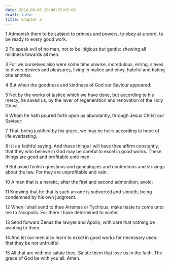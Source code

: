 ```yaml
---
date: 2024-09-06 20:00:25+02:00
draft: false
title: Chapter 3
---
```




1 Admonish them to be subject to princes and powers, to obey at a word, to be ready to every good work.

2 To speak evil of no man, not to be litigious but gentle: shewing all mildness towards all men.

3 For we ourselves also were some time unwise, incredulous, erring, slaves to divers desires and pleasures, living in malice and envy, hateful and hating one another.

4 But when the goodness and kindness of God our Saviour appeared:

5 Not by the works of justice which we have done, but according to his mercy, he saved us, by the laver of regeneration and renovation of the Holy Ghost.

6 Whom he hath poured forth upon us abundantly, through Jesus Christ our Saviour:

7 That, being justified by his grace, we may be heirs according to hope of life everlasting.

8 It is a faithful saying. And these things I will have thee affirm constantly, that they who believe in God may be careful to excel in good works. These things are good and profitable unto men.

9 But avoid foolish questions and genealogies and contentions and strivings about the law. For they are unprofitable and vain.

10 A man that is a heretic, after the first and second admonition, avoid:

11 Knowing that he that is such an one is subverted and sinneth, being condemned by his own judgment.

12 When I shall send to thee Artemas or Tychicus, make haste to come unto me to Nicopolis. For there I have determined to winter.

13 Send forward Zenas the lawyer and Apollo, with care that nothing be wanting to them.

14 And let our men also learn to excel in good works for necessary uses: that they be not unfruitful.

15 All that are with me salute thee. Salute them that love us in the faith. The grace of God be with you all. Amen.


